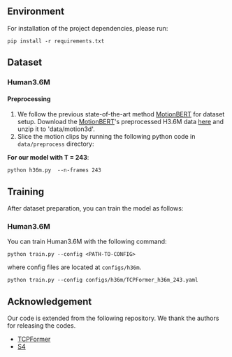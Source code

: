 ## Environment

For installation of the project dependencies, please run:
```
pip install -r requirements.txt
``` 

## Dataset
### Human3.6M
#### Preprocessing
1. We follow the previous state-of-the-art method [MotionBERT](https://github.com/Walter0807/MotionBERT/blob/main/docs/pose3d.md) for dataset setup. Download the [MotionBERT](https://github.com/Walter0807/MotionBERT/blob/main/docs/pose3d.md)'s preprocessed H3.6M data [here](https://1drv.ms/u/s!AvAdh0LSjEOlgU7BuUZcyafu8kzc?e=vobkjZ) and unzip it to 'data/motion3d'.
2. Slice the motion clips by running the following python code in `data/preprocess` directory:

**For our model with T = 243**:
```text
python h36m.py  --n-frames 243
```

## Training
After dataset preparation, you can train the model as follows:
### Human3.6M
You can train Human3.6M with the following command:
```
python train.py --config <PATH-TO-CONFIG>
```
where config files are located at `configs/h36m`. 
```
python train.py --config configs/h36m/TCPFormer_h36m_243.yaml 
```

## Acknowledgement

Our code is extended from the following repository. We thank the authors for releasing the codes. 

- [TCPFormer](https://github.com/AsukaCamellia/TCPFormer/tree/main)
- [S4](https://github.com/state-spaces/s4)


